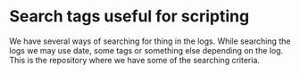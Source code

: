 # Search tags useful for scripting

We have several ways of searching for thing in the logs.
While searching the logs we may use date, some tags or something else depending on the log.
This is the repository where we have some of the searching criteria.
